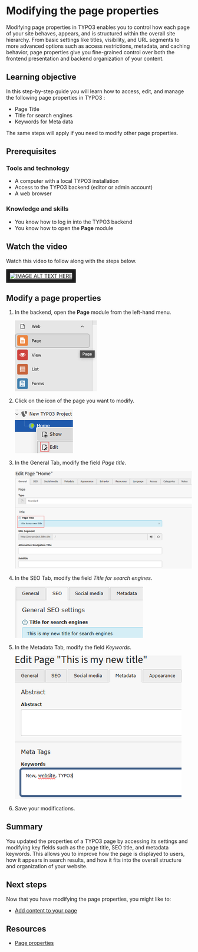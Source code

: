 # Modifying the page properties

<!-- #TYPO3v00 #Beginner #Intermediary #Advanced #ContentElements #Frontend #Backend #Templating #Server #Editing #Configuration @username -->

Modifying page properties in TYPO3 enables you to control how each page of your site behaves, appears, and is structured within the overall site hierarchy. From basic settings like titles, visibility, and URL segments to more advanced options such as access restrictions, metadata, and caching behavior, page properties give you fine-grained control over both the frontend presentation and backend organization of your content.

## Learning objective

In this step-by-step guide you will learn how to access, edit, and manage the following page properties in TYPO3 :

* Page Title
* Title for search engines
* Keywords for Meta data

 The same steps will apply if you need to modify other page properties.

## Prerequisites

### Tools and technology

* A computer with a local TYPO3 installation
* Access to the TYPO3 backend (editor or admin account)
* A web browser

### Knowledge and skills

* You know how to log in into the TYPO3 backend
* You know how to open the **Page** module

## Watch the video

Watch this video to follow along with the steps below.

<a href="https://www.youtube.com/watch?feature=player_embedded&v=AS9PhYqVtns" target="_blank"><img src="https://img.youtube.com/vi/AS9PhYqVtns/0.jpg" 
alt="IMAGE ALT TEXT HERE" width="240" height="180" border="10" /></a>

## Modify a page properties

1. In the backend, open the **Page** module from the left-hand menu.

   ![TYPO3 sidebar menu displays four options: Page (highlighted), View, List, and Forms, each with corresponding icons.](Images/ModifyingThePageProperties/PageModule.png)

2. Click on the icon of the page you want to modify.

   ![TYPO3 page menu display the option to Edit the properties.](Images/ModifyingThePageProperties/PageMenu.png)

3. In the General Tab, modify the field *Page title*.
   
   ![TYPO3 page properties provide a field to modify the Page title.](Images/ModifyingThePageProperties/PagePropertiesPageTitle.png)

4. In the SEO Tab, modify the field *Title for search engines*.
   
   ![TYPO3 page properties provide a field to modify the Title for search engines.](Images/ModifyingThePageProperties/PagePropertiesPageTitleForSearchEngine.png)

5. In the Metadata Tab, modify the field *Keywords*.
   
   ![TYPO3 page properties provide a field to modify the Metadate Keywords.](Images/ModifyingThePageProperties/PagePropertiesMetadataKeywords.png)

6. Save your modifications.

## Summary

You updated the properties of a TYPO3 page by accessing its settings and modifying key fields such as the page title, SEO title, and metadata keywords. This allows you to improve how the page is displayed to users, how it appears in search results, and how it fits into the overall structure and organization of your website.

## Next steps

Now that you have modifying the page properties, you might like to:

* [Add content to your page](https://docs.typo3.org/permalink/t3editors:content-creating)

## Resources

* [Page properties](https://docs.typo3.org/permalink/t3editors:pages-properties)